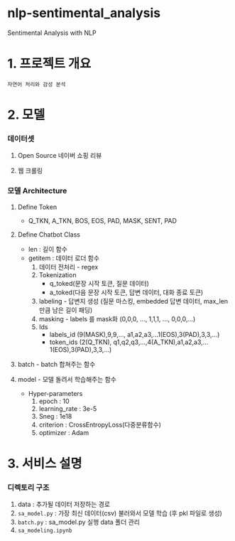 # nlp-sentimental_analysis

Sentimental Analysis with NLP

# 1. 프로젝트 개요
    
    자연어 처리와 감성 분석
    


# 2. 모델

### 데이터셋
1. Open Source 네이버 쇼핑 리뷰

2. 웹 크롤링


### 모델 Architecture
1. Define Token
    *  Q_TKN, A_TKN, BOS, EOS, PAD, MASK, SENT, PAD

2. Define Chatbot Class
    *  len : 길이 함수
    *  getitem : 데이터 로더 함수
        1. 데이터 전처리 - regex
        2. Tokenization
            *  q_toked(문장 시작 토큰, 질문 데이터)
            *  a_toked(다음 문장 시작 토큰, 답변 데이터, 대화 종료 토큰)
        4. labeling - 답변지 생성 (질문 마스킹, embedded 답변 데이터, max_len 만큼 남은 길이 패딩)
        5. masking - labels 를 mask화 (0,0,0, …, 1,1,1, …, 0,0,0,…)
        6. Ids
            *  labels_id (9(MASK<unused0>),9,9,…, a1,a2,a3,…1(EOS</s>),3(PAD<pad>),3,3,…)
            *  token_ids (2(Q_TKN<usr>), q1,q2,q3,…,4(A_TKN<sys>),a1,a2,a3,…1(EOS</s>),3(PAD<pad>),3,3,…)

3. batch - batch 합쳐주는 함수

4. model - 모델 돌려서 학습해주는 함수
    *  Hyper-parameters 
        1. epoch : 10
        2. learning_rate : 3e-5
        3. Sneg : 1e18
        4. criterion : CrossEntropyLoss(다중분류함수)
        5. optimizer : Adam



# 3. 서비스 설명

### 디렉토리 구조
1. data : 추가될 데이터 저장하는 경로
4. `sa_model.py` : 가장 최신 데이터(csv) 불러와서 모델 학습 (후 pkl 파일로 생성)
5. `batch.py` : sa_model.py 실행 data 폴더 관리
6. `sa_modeling.ipynb`
